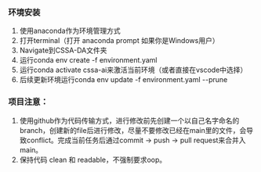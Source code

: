 ### 环境安装
1. 使用anaconda作为环境管理方式
2. 打开terminal（打开 anaconda prompt 如果你是Windows用户）
3. Navigate到CSSA-DA文件夹
3. 运行conda env create -f environment.yaml
4. 运行conda activate cssa-ai来激活当前环境（或者直接在vscode中选择）
5. 后续更新环境运行conda env update -f environment.yaml --prune


### 项目注意：
1. 使用github作为代码传输方式，进行修改前先创建一个以自己名字命名的branch，创建新的file后进行修改，尽量不要修改已经在main里的文件，会导致conflict。完成当前任务后通过commit -> push -> pull request来合并入main。
2. 保持代码 clean 和 readable，不强制要求oop。

